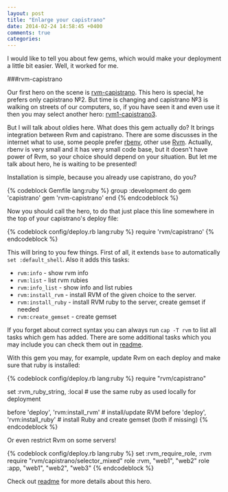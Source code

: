 ```yaml
---
layout: post
title: "Enlarge your capistrano"
date: 2014-02-24 14:58:45 +0400
comments: true
categories:
---
```


I would like to tell you about few gems, which would make your deployment a little bit easier. Well, it worked for me.

###rvm-capistrano

Our first hero on the scene is [rvm-capistrano](https://github.com/wayneeseguin/rvm-capistrano). This hero is special, he prefers only capistrano №2. But time is changing and capistrano №3 is walking on streets of our computers, so, if you have seen it and even use it then you may select another hero: [rvm1-capistrano3](https://github.com/rvm/rvm1-capistrano3#readme).

But I will talk about oldies here. What does this gem actually do? It brings integration between Rvm and capistrano. There are some discusses in the internet what to use, some people prefer [rbenv](https://github.com/sstephenson/rbenv), other use [Rvm](https://rvm.io/). Actually, rbenv is very small and it has very small code base, but it doesn't have power of Rvm, so your choice should depend on your situation. But let me talk about hero, he is waiting to be presented!

Installation is simple, because you already use capistrano, do you?

{% codeblock Gemfile lang:ruby %}
group :development do
  gem 'capistrano'
  gem 'rvm-capistrano'
end
{% endcodeblock %}

Now you should call the hero, to do that just place this line somewhere in the top of your capistrano's deploy file:

{% codeblock config/deploy.rb lang:ruby %}
require 'rvm/capistrano'
{% endcodeblock %}

This will bring to you few things. First of all, it extends `base` to automatically `set :default_shell`. Also it adds this tasks:

* `rvm:info` - show rvm info
* `rvm:list` - list rvm rubies
* `rvm:info_list` - show info and list rubies
* `rvm:install_rvm` - install RVM of the given choice to the server.
* `rvm:install_ruby` - install RVM ruby to the server, create gemset if needed
* `rvm:create_gemset` - create gemset

If you forget about correct syntax you can always run `cap -T rvm` to list all tasks which gem has added. There are some additional tasks which you may include you can check them out in [readme](https://github.com/wayneeseguin/rvm-capistrano#modules).

With this gem you may, for example, update Rvm on each deploy and make sure that ruby is installed:

{% codeblock config/deploy.rb lang:ruby %}
require "rvm/capistrano"

set :rvm_ruby_string, :local        # use the same ruby as used locally for deployment

before 'deploy', 'rvm:install_rvm'  # install/update RVM
before 'deploy', 'rvm:install_ruby' # install Ruby and create gemset (both if missing)
{% endcodeblock %}

Or even restrict Rvm on some servers!

{% codeblock config/deploy.rb lang:ruby %}
set :rvm_require_role, :rvm
require "rvm/capistrano/selector_mixed"
role :rvm, "web1", "web2"
role :app, "web1", "web2", "web3"
{% endcodeblock %}

Check out [readme](https://github.com/wayneeseguin/rvm-capistrano) for more details about this hero.